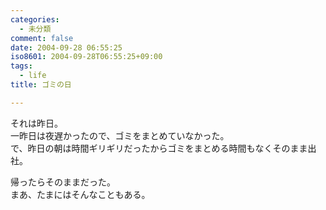 ```yaml
---
categories:
  - 未分類
comment: false
date: 2004-09-28 06:55:25
iso8601: 2004-09-28T06:55:25+09:00
tags:
  - life
title: ゴミの日

---
```


<div class="entry-body">
  <p>それは昨日。<br />
    一昨日は夜遅かったので、ゴミをまとめていなかった。<br />
    で、昨日の朝は時間ギリギリだったからゴミをまとめる時間もなくそのまま出社。</p>

  <p>帰ったらそのままだった。<br />
    まあ、たまにはそんなこともある。</p>
</div>
